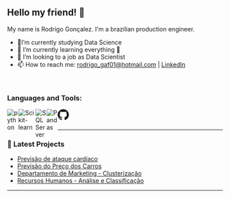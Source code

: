 

## Hello my friend! 👋
My name is Rodrigo Gonçalez. I'm a brazilian production engineer.

- 🔭I’m currently studying Data Science 
- 🌱 I’m currently learning everything 🤣
- 👯 I’m looking to a job as Data Scientist
-   📫  How to reach me:  [rodrigo_gaf01@hotmail.com](mailto:rodrigo_gaf01@hotmail.com)  |  [LinkedIn](https://www.linkedin.com/in/rodrigogoncalez01/)

<br />

### Languages and Tools:

<img align="left" alt="python" width="26px" src="https://cdn3.iconfinder.com/data/icons/logos-and-brands-adobe/512/267_Python-512.png" />

[<img align="left" alt="Scikit-learn" width="40px" src="https://upload.wikimedia.org/wikipedia/commons/0/05/Scikit_learn_logo_small.svg" />](https://scikit-learn.org/stable/)

<img align="left" alt="SQLServer" width="26px" src="https://img.icons8.com/color/2x/microsoft-sql-server.png" />

<img align="left" alt="Pandas" width="26px" src="https://cdn.jsdelivr.net/npm/simple-icons@3.4.0/icons/pandas.svg" />

<img align="left" alt="GitHub" width="26px" src="https://raw.githubusercontent.com/github/explore/78df643247d429f6cc873026c0622819ad797942/topics/github/github.png" />


<br />
<br />

---


### 📕 Latest Projects

<!-- BLOG-POST-LIST:START -->
- [Previsão de ataque cardíaco](https://github.com/rodrigogaf01/Ataque-Cardiaco--Predicao-e-Analise)
- [ Previsão do Preço dos Carros](https://github.com/rodrigogaf01/Previsao-Preco-dos-Carros)
- [Departamento de Marketing - Clusterização](https://github.com/rodrigogaf01/Departamento-de-Marketing---Clusterizacao)
- [Recursos Humanos - Análise e Classificação](https://github.com/rodrigogaf01/RH-Analise-e-Classificacao)

---

